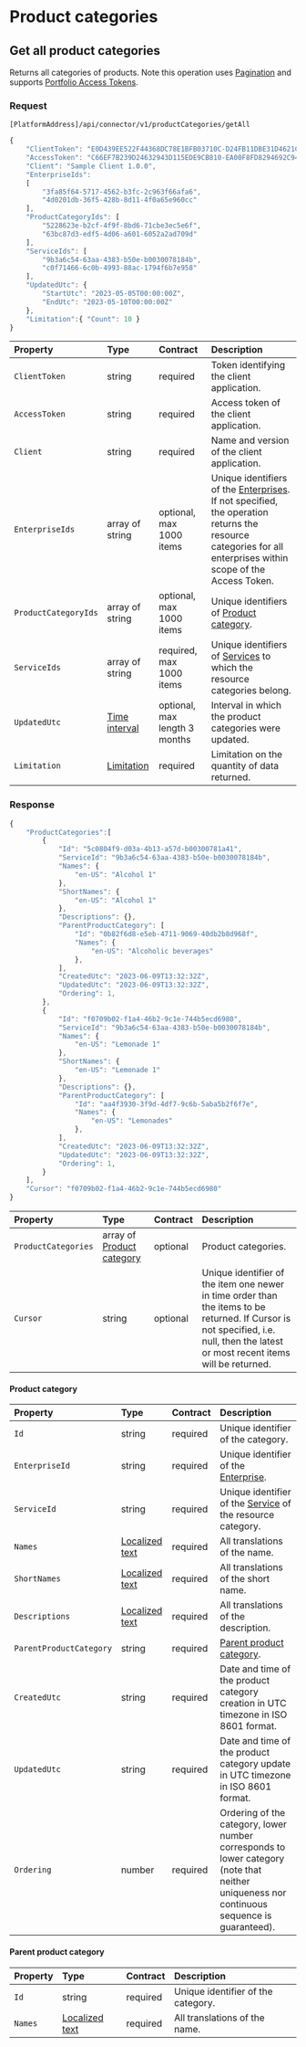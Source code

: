 # Product categories

## Get all product categories

Returns all categories of products. Note this operation uses [Pagination](../guidelines/pagination.md) and supports [Portfolio Access Tokens](../concepts/multi-property.md).

### Request

`[PlatformAddress]/api/connector/v1/productCategories/getAll`

```javascript
{
    "ClientToken": "E0D439EE522F44368DC78E1BFB03710C-D24FB11DBE31D4621C4817E028D9E1D",
    "AccessToken": "C66EF7B239D24632943D115EDE9CB810-EA00F8FD8294692C940F6B5A8F9453D",
    "Client": "Sample Client 1.0.0",
    "EnterpriseIds": 
    [
        "3fa85f64-5717-4562-b3fc-2c963f66afa6",
        "4d0201db-36f5-428b-8d11-4f0a65e960cc"
    ],
    "ProductCategoryIds": [
        "5228623e-b2cf-4f9f-8bd6-71cbe3ec5e6f",
        "63bc87d3-edf5-4d06-a601-6052a2ad709d"
    ],
    "ServiceIds": [
        "9b3a6c54-63aa-4383-b50e-b0030078184b",
        "c0f71466-6c0b-4993-88ac-1794f6b7e958"
    ],
    "UpdatedUtc": {
        "StartUtc": "2023-05-05T00:00:00Z",
        "EndUtc": "2023-05-10T00:00:00Z"
    },
    "Limitation":{ "Count": 10 }
}
```

| Property | Type | Contract | Description |
| :-- | :-- | :-- | :-- |
| `ClientToken` | string | required | Token identifying the client application. |
| `AccessToken` | string | required | Access token of the client application. |
| `Client` | string | required | Name and version of the client application. |
| `EnterpriseIds` | array of string | optional, max 1000 items | Unique identifiers of the [Enterprises](enterprises.md#enterprise). If not specified, the operation returns the resource categories for all enterprises within scope of the Access Token. |
| `ProductCategoryIds` | array of string | optional, max 1000 items | Unique identifiers of [Product category](#product-category). |
| `ServiceIds` | array of string | required, max 1000 items | Unique identifiers of [Services](services.md#service) to which the resource categories belong. |
| `UpdatedUtc` | [Time interval](_objects.md#time-interval) | optional, max length 3 months | Interval in which the product categories were updated. |
| `Limitation` | [Limitation](../guidelines/pagination.md#limitation) | required | Limitation on the quantity of data returned. |

### Response

```javascript
{
    "ProductCategories":[
        {
            "Id": "5c0804f9-d03a-4b13-a57d-b00300781a41",            
            "ServiceId": "9b3a6c54-63aa-4383-b50e-b0030078184b",            
            "Names": {
                "en-US": "Alcohol 1"
            },
            "ShortNames": {
                "en-US": "Alcohol 1"
            },
            "Descriptions": {},
            "ParentProductCategory": [
                "Id": "0b82f6d8-e5eb-4711-9069-40db2b8d968f",
                "Names": {
                    "en-US": "Alcoholic beverages"
                },
            ],
            "CreatedUtc": "2023-06-09T13:32:32Z",
            "UpdatedUtc": "2023-06-09T13:32:32Z",
            "Ordering": 1,
        },
        {
            "Id": "f0709b02-f1a4-46b2-9c1e-744b5ecd6980",            
            "ServiceId": "9b3a6c54-63aa-4383-b50e-b0030078184b",            
            "Names": {
                "en-US": "Lemonade 1"
            },
            "ShortNames": {
                "en-US": "Lemonade 1"
            },
            "Descriptions": {},
            "ParentProductCategory": [
                "Id": "aa4f3930-3f9d-4df7-9c6b-5aba5b2f6f7e",
                "Names": {
                    "en-US": "Lemonades"
                },
            ],
            "CreatedUtc": "2023-06-09T13:32:32Z",
            "UpdatedUtc": "2023-06-09T13:32:32Z",
            "Ordering": 1,
        }
    ],
    "Cursor": "f0709b02-f1a4-46b2-9c1e-744b5ecd6980"
}
```

| Property | Type | Contract | Description |
| :-- | :-- | :-- | :-- |
| `ProductCategories` | array of [Product category](#product-category) | optional | Product categories. |
| `Cursor` | string | optional | Unique identifier of the item one newer in time order than the items to be returned. If Cursor is not specified, i.e. null, then the latest or most recent items will be returned. |

#### Product category

| Property | Type | Contract | Description |
| :-- | :-- | :-- | :-- |
| `Id` | string | required | Unique identifier of the category. |
| `EnterpriseId` | string | required | Unique identifier of the [Enterprise](enterprises.md#enterprise). |
| `ServiceId` | string | required | Unique identifier of the [Service](services.md#service) of the resource category. |
| `Names` | [Localized text](_objects.md#localized-text) | required | All translations of the name. |
| `ShortNames` | [Localized text](_objects.md#localized-text) | required | All translations of the short name. |
| `Descriptions` | [Localized text](_objects.md#localized-text) | required | All translations of the description. |
| `ParentProductCategory` | string | required | [Parent product category](#parent-product-category). |
| `CreatedUtc` | string | required | Date and time of the product category creation in UTC timezone in ISO 8601 format. |
| `UpdatedUtc` | string | required | Date and time of the product category update in UTC timezone in ISO 8601 format. |
| `Ordering` | number | required | Ordering of the category, lower number corresponds to lower category \(note that neither uniqueness nor continuous sequence is guaranteed\). |

#### Parent product category

| Property | Type | Contract | Description |
| :-- | :-- | :-- | :-- |
| `Id` | string | required | Unique identifier of the category. |
| `Names` | [Localized text](_objects.md#localized-text) | required | All translations of the name. |
